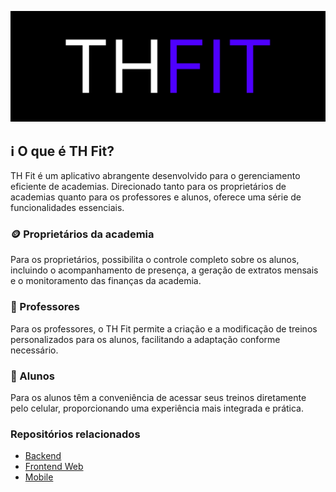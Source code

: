 ![TH Fit Banner](https://github.com/TH-Fit/.github/blob/main/profile/Banner-menor.png)

## ℹ️ O que é TH Fit?
TH Fit é um aplicativo abrangente desenvolvido para o gerenciamento eficiente de academias. Direcionado tanto para os proprietários de academias quanto para os professores e alunos, oferece uma série de funcionalidades essenciais.

### 🪙 Proprietários da academia
Para os proprietários, possibilita o controle completo sobre os alunos, incluindo o acompanhamento de presença, a geração de extratos mensais e o monitoramento das finanças da academia.

### 🏃 Professores
Para os professores, o TH Fit permite a criação e a modificação de treinos personalizados para os alunos, facilitando a adaptação conforme necessário.

### 💪 Alunos
Para os alunos têm a conveniência de acessar seus treinos diretamente pelo celular, proporcionando uma experiência mais integrada e prática.

### Repositórios relacionados
- [Backend](https://github.com/TH-Fit/th-fit-backend)
- [Frontend Web](https://github.com/TH-Fit/th-fit-web)
- [Mobile](https://github.com/TH-Fit/th-fit-mobile)
